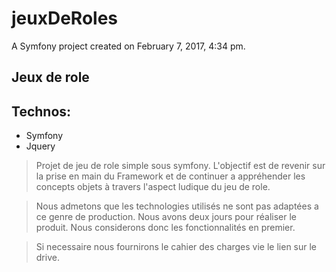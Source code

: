 jeuxDeRoles
===========

A Symfony project created on February 7, 2017, 4:34 pm.


## Jeux de role 


## Technos:
* Symfony
* Jquery

>Projet de jeu de role simple sous symfony.
L'objectif est de revenir sur la prise en main du Framework et de continuer a appréhender les concepts objets à travers l'aspect ludique du jeu de role.

>Nous admetons que les technologies utilisés ne sont pas adaptées a ce genre de production.
Nous avons deux jours pour réaliser le produit. Nous considerons donc les fonctionnalités en premier.

>Si necessaire nous fournirons le cahier des charges vie le lien sur le drive.